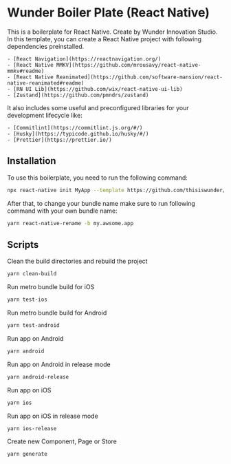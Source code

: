 # Wunder Boiler Plate (React Native)

This is a boilerplate for React Native. Create by Wunder Innovation Studio. In this template, you can create a React Native project with following dependencies preinstalled.

    - [React Navigation](https://reactnavigation.org/)
    - [React Native MMKV](https://github.com/mrousavy/react-native-mmkv#readme)
    - [React Native Reanimated](https://github.com/software-mansion/react-native-reanimated#readme)
    - [RN UI Lib](https://github.com/wix/react-native-ui-lib)
    - [Zustand](https://github.com/pmndrs/zustand)

It also includes some useful and preconfigured libraries for your development lifecycle like:
    
    - [Commitlint](https://commitlint.js.org/#/)
    - [Husky](https://typicode.github.io/husky/#/)
    - [Prettier](https://prettier.io/)

## Installation
To use this boilerplate, you need to run the following command:

```bash
npx react-native init MyApp --template https://github.com/thisiswunder/wunder-react-native-boilerplate.git
```
After that, to change your bundle name make sure to run following command with your own bundle name:

```bash
yarn react-native-rename -b my.awsome.app
```

## Scripts

Clean the build directories and rebuild the project
```bash
yarn clean-build
```
Run metro bundle build for iOS
```bash
yarn test-ios
```
Run metro bundle build for Android
```bash
yarn test-android
```
Run app on Android
```bash
yarn android
```
Run app on Android in release mode
```bash
yarn android-release
```
Run app on iOS
```bash
yarn ios
```
Run app on iOS in release mode
```bash
yarn ios-release
```
Create new Component, Page or Store
```bash
yarn generate
```


